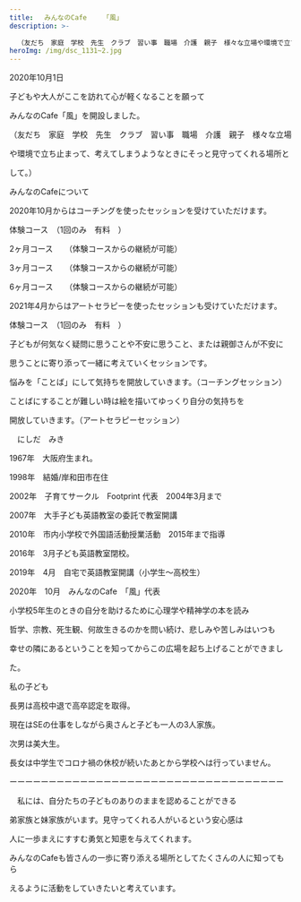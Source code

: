 ```yaml
---
title: 　みんなのCafe    「風」
description: >-
  
  （友だち　家庭　学校　先生　クラブ　習い事　職場　介護　親子　様々な立場や環境で立ち止まって、考えてしまうようなときにそっと見守ってくれる場所として思い出してもらえるようなCafe）
heroImg: /img/dsc_1131~2.jpg
---
```

2020年10月1日

子どもや大人がここを訪れて心が軽くなることを願って

みんなのCafe「風」を開設しました。

（友だち　家庭　学校　先生　クラブ　習い事　職場　介護　親子　様々な立場

や環境で立ち止まって、考えてしまうようなときにそっと見守ってくれる場所と

して。）

みんなのCafeについて

2020年10月からはコーチングを使ったセッションを受けていただけます。

体験コース　（1回のみ　有料　）

2ヶ月コース　　（体験コースからの継続が可能）

3ヶ月コース　　（体験コースからの継続が可能）　

6ヶ月コース　　（体験コースからの継続が可能）　

2021年4月からはアートセラピーを使ったセッションも受けていただけます。

体験コース　（1回のみ　有料　）





子どもが何気なく疑問に思うことや不安に思うこと、または親御さんが不安に

思うことに寄り添って一緒に考えていくセッションです。

悩みを「ことば」にして気持ちを開放していきます。（コーチングセッション）

ことばにすることが難しい時は絵を描いてゆっくり自分の気持ちを

開放していきます。（アートセラピーセッション）





　にしだ　みき

1967年　大阪府生まれ。

1998年　結婚/岸和田市在住

2002年　子育てサークル　Footprint 代表　2004年3月まで

2007年　大手子ども英語教室の委託で教室開講

2010年　市内小学校で外国語活動授業活動　2015年まで指導

2016年　3月子ども英語教室閉校。

2019年　4月　自宅で英語教室開講（小学生～高校生）

2020年　10月　みんなのCafe　「風」代表

小学校5年生のときの自分を助けるために心理学や精神学の本を読み

哲学、宗教、死生観、何故生きるのかを問い続け、悲しみや苦しみはいつも

幸せの隣にあるということを知ってからこの広場を起ち上げることができまし

た。



私の子ども

長男は高校中退で高卒認定を取得。

現在はSEの仕事をしながら奥さんと子ども一人の3人家族。

次男は美大生。

長女は中学生でコロナ禍の休校が続いたあとから学校へは行っていません。

ーーーーーーーーーーーーーーーーーーーーーーーーーーーーーーーーーーー

　私には、自分たちの子どものありのままを認めることができる

弟家族と妹家族がいます。見守ってくれる人がいるという安心感は

人に一歩まえにすすむ勇気と知恵を与えてくれます。

みんなのCafeも皆さんの一歩に寄り添える場所としてたくさんの人に知ってもら

えるように活動をしていきたいと考えています。